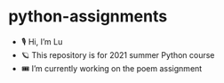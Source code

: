# python-assignments

- 🎙 Hi, I’m Lu
- 🪐 This repository is for 2021 summer Python course
- 🎟 I’m currently working on the poem assignment
